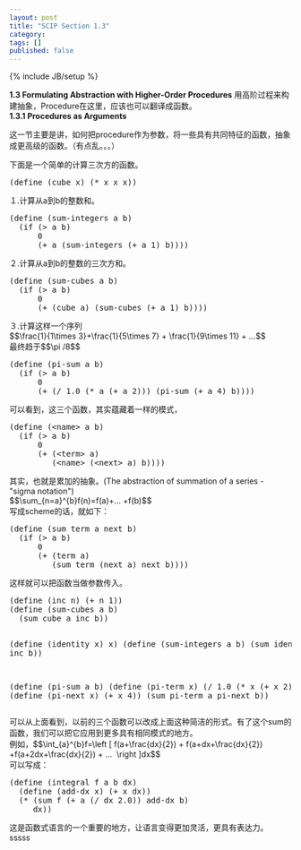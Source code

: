 ```yaml
---
layout: post
title: "SCIP Section 1.3"
category: 
tags: []
published: false
---
```

{% include JB/setup %}

<div><strong>1.3 Formulating Abstraction with Higher-Order Procedures</strong>
用高阶过程来构建抽象，Procedure在这里，应该也可以翻译成函数。</div>
<div><strong>1.3.1 Procedures as Arguments</strong></div>
<div>

这一节主要是讲，如何把procedure作为参数，将一些具有共同特征的函数，抽象成更高级的函数。（有点乱。。。）

下面是一个简单的计算三次方的函数。

</div>
<pre>(define (cube x) (* x x x))</pre>
<div>１.计算从a到b的整数和。</div>
<pre>(define (sum-integers a b)
  (if (&gt; a b)
      0
      (+ a (sum-integers (+ a 1) b))))</pre>
<div>２.计算从a到b的整数的三次方和。</div>
<pre>(define (sum-cubes a b)
  (if (&gt; a b)
      0
      (+ (cube a) (sum-cubes (+ a 1) b))))</pre>
<div>３.计算这样一个序列</div>
<div>$$\frac{1}{1\times 3}+\frac{1}{5\times 7} + \frac{1}{9\times 11} + ...$$</div>
<div>最终趋于$$\pi /8$$</div>
<pre>(define (pi-sum a b)
  (if (&gt; a b)
      0
      (+ (/ 1.0 (* a (+ a 2))) (pi-sum (+ a 4) b))))</pre>
<div>可以看到，这三个函数，其实蕴藏着一样的模式，</div>
<pre>(define (&lt;name&gt; a b)
  (if (&gt; a b)
      0
      (+ (&lt;term&gt; a)
         (&lt;name&gt; (&lt;next&gt; a) b))))</pre>
<div>其实，也就是累加的抽象。(The abstraction of summation of a series - "sigma notation")</div>
<div>$$\sum_{n=a}^{b}f(n)=f(a)+... +f(b)$$</div>
<div>写成scheme的话，就如下：</div>
<pre>(define (sum term a next b)
  (if (&gt; a b)
      0
      (+ (term a)
         (sum term (next a) next b))))</pre>
<div>这样就可以把函数当做参数传入。</div>
<pre>(define (inc n) (+ n 1))
(define (sum-cubes a b)
  (sum cube a inc b))

(define (identity x) x)
(define (sum-integers a b)
  (sum identity a inc b))

(define (pi-sum a b)
  (define (pi-term x)
    (/ 1.0 (* x (+ x 2))))
  (define (pi-next x)
    (+ x 4))
  (sum pi-term a pi-next b))</pre>
<div>可以从上面看到，以前的三个函数可以改成上面这种简洁的形式。有了这个sum的函数，我们可以把它应用到更多具有相同模式的地方。</div>
<div>例如，$$\int_{a}^{b}f=\left [ f(a+\frac{dx}{2}) + f(a+dx+\frac{dx}{2}) +f(a+2dx+\frac{dx}{2}) + ...  \right ]dx$$</div>
<div>可以写成：</div>
<pre>(define (integral f a b dx)
  (define (add-dx x) (+ x dx))
  (* (sum f (+ a (/ dx 2.0)) add-dx b)
     dx))</pre>
<div>这是函数式语言的一个重要的地方，让语言变得更加灵活，更具有表达力。</div>
<div>sssss</div>